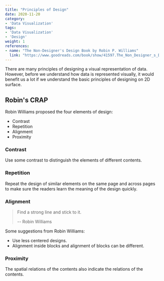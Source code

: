 ```yaml
---
title: "Principles of Design"
date: 2020-11-20
category:
- 'Data Visualization'
tags:
- 'Data Visualization'
- 'Design'
weight: 1
references:
- name: "The Non-Designer's Design Book by Robin P. Williams"
  link: "https://www.goodreads.com/book/show/41597.The_Non_Designer_s_Design_Book"
---
```



There are many principles of designing a visual representation of data. However, before we understand how data is represented visually, it would benefit us a lot if we understand the basic principles of designing on 2D surface.

## Robin's CRAP

Robin Williams proposed the four elements of design:
- Contrast
- Repetition
- Alignment
- Proximity

### Contrast

Use some contrast to distinguish the elements of different contents.

### Repetition

Repeat the design of similar elements on the same page and across pages to make sure the readers learn the meaning of the design quickly.

### Alignment

> Find a strong line and stick to it.
>
> -- Robin Williams

Some suggestions from Robin Williams:
- Use less centered designs.
- Alignment inside blocks and alignment of blocks can be different.


### Proximity

The spatial relations of the contents also indicate the relations of the contents.










